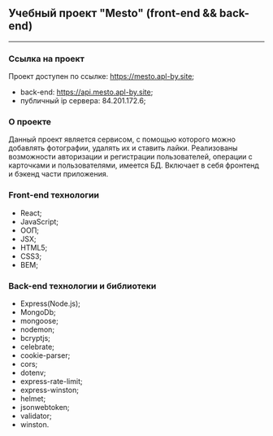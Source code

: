 ## Учебный проект "Mesto" (front-end && back-end)  
---  
###  Ссылка на проект  

Проект доступен по ссылке: https://mesto.apl-by.site;  
- back-end: https://api.mesto.apl-by.site;
- публичный ip сервера: 84.201.172.6;  
### О проекте  

Данный проект является сервисом, с помощью которого можно добавлять фотографии, удалять их и ставить лайки. Реализованы возможности авторизации и регистрации пользователей, операции с карточками и пользователями, имеется БД. Включает в себя фронтенд и бэкенд части приложения.
### Front-end  технологии

- React;
- JavaScript;
- ООП;
- JSX;
- HTML5;
- CSS3;
- BEM;  

### Back-end  технологии и библиотеки

- Express(Node.js);
- MongoDb;
- mongoose;
- nodemon;
- bcryptjs;
- celebrate;
- cookie-parser;
- cors;
- dotenv;
- express-rate-limit;
- express-winston;
- helmet;
- jsonwebtoken;
- validator;
- winston.

